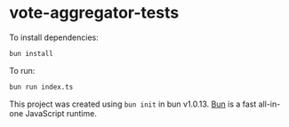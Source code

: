 # vote-aggregator-tests

To install dependencies:

```bash
bun install
```

To run:

```bash
bun run index.ts
```

This project was created using `bun init` in bun v1.0.13. [Bun](https://bun.sh) is a fast all-in-one JavaScript runtime.

